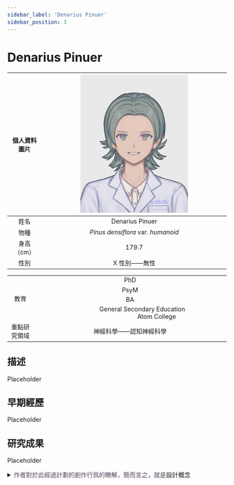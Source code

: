 ```yaml
---
sidebar_label: 'Denarius Pinuer'
sidebar_position: 3
---
```


# Denarius Pinuer

|個人資料圖片|<img src="https://raw.githubusercontent.com/Monoginryoso/ocwiki/44adbc78832afc6575106a937c19e06c4e31424f/static/img/pd-profile.svg" width="60%" />|
|:--:|:--:|
|姓名|Denarius Pinuer|
|物種|*Pinus densiflora* var. *humanoid*|
|身高（cm）|179.7|
|性別|X 性別——無性|
<table>
<tr>
    <td rowspan="4" align="center">教育<br/></td>
    <td align="center">PhD</td>
</tr>
<tr>
    <td align="center">PsyM</td>
</tr>
<tr>
    <td align="center">BA</td>
</tr>
<tr>
    <td align="center">&emsp;&emsp;&emsp;&emsp;General Secondary Education &emsp;&emsp;&emsp;&emsp;&emsp;&emsp;&emsp;&emsp;&emsp;&emsp;&emsp;&emsp;&emsp;&emsp;&emsp;&emsp; Atom College &emsp; &emsp;&emsp;&emsp;&emsp;&emsp;&emsp;</td>
</tr>
<tr>
    <td align="center">重點研究領域</td>
    <td align="center">神經科學——認知神經科學</td>
</tr>
</table>

## 描述
  Placeholder

## 早期經歷
  Placeholder

## 研究成果
  Placeholder  

<details>
  <summary><font color="#57455e">作者對於此經過計劃的創作行爲的瞭解，簡而言之，就是</font>設計概念</summary>
  Placeholder
</details>